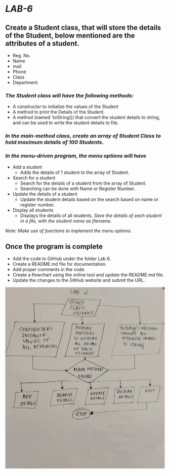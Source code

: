 # ***LAB-6***
## **Create a Student class, that will store the details of the Student, below mentioned are the attributes of a student.**
* Reg. No.
* Name
* mail
* Phone
* Class
* Department
### *The Student class will have the following methods:*
* A constructor to initialize the values of the Student
* A method to print the Details of the Student.
* A method (named 'toString()) that convert the student details to string, and can be used to write the student details to file.
### *In the main-method class, create an array of Student Class to hold maximum details of 100 Students.*

### *In the menu-driven program, the menu options will have*
* Add a student
    * Adds the details of 1 student to the array of Student.
* Search for a student
    * Search for the details of a student from the array of Student.
    * Searching can be done with Name or Register Number.
* Update the details of a student
    * Update the student details based on the search based on name or register number.
* Display all students
    * Displays the details of all students.
*Save the details of each student in a file, with the student name as filename.*

*Note: Make use of functions to implement the menu options.*

## **Once the program is complete**
* Add the code to GitHub under the folder Lab 6.
* Create a README.md file for documentation.
* Add proper comments in the code.
* Create a flowchart using the online tool and update the README.md file.
* Update the changes to the GitHub website and submit the URL.

![lab6flowchart](lab6flowchart.jpg "lab6flowchart")
